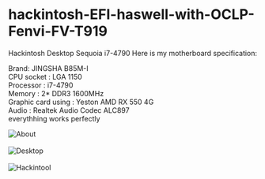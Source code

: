 # hackintosh-EFI-haswell-with-OCLP-Fenvi-FV-T919
Hackintosh Desktop Sequoia i7-4790
Here is my motherboard specification:<br>

Brand: JINGSHA B85M-I<br>
CPU socket : LGA 1150<br>
Processor : i7-4790<br>
Memory : 2* DDR3 1600MHz<br>
Graphic card using : Yeston AMD RX 550 4G<br>
Audio : Realtek Audio Codec ALC897<br>
everythhing works perfectly<br>

![About](https://github.com/user-attachments/assets/47818df9-31bf-4f65-ac69-cb980017648b)
<br>
<br>
![Desktop](https://github.com/user-attachments/assets/bcc59509-d691-4814-95cf-c7ee8a14f45f)
<br>
<br>
![Hackintool](https://github.com/user-attachments/assets/6055a76c-ba69-4507-9977-bd79225b7131)
<br>
